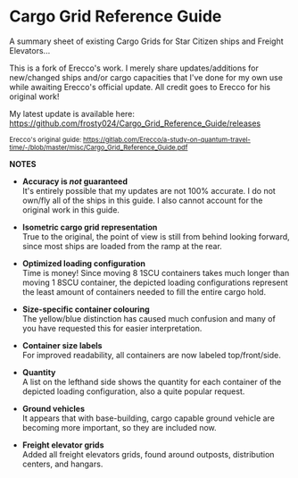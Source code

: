# Cargo Grid Reference Guide

A summary sheet of existing Cargo Grids for Star Citizen ships and Freight Elevators...

This is a fork of Erecco's work. I merely share updates/additions for new/changed ships and/or cargo capacities that I've done for my own use while awaiting Erecco's official update. All credit goes to Erecco for his original work!

My latest update is available here:<br>
https://github.com/frosty024/Cargo_Grid_Reference_Guide/releases

<sub>Erecco's original guide: https://gitlab.com/Erecco/a-study-on-quantum-travel-time/-/blob/master/misc/Cargo_Grid_Reference_Guide.pdf</sub>

**NOTES**<br>
- **Accuracy is _not_ guaranteed**<br>
It's entirely possible that my updates are not 100% accurate. I do not own/fly all of the ships in this guide. I also cannot account for the original work in this guide.

- **Isometric cargo grid representation**<br>
True to the original, the point of view is still from behind looking forward, since most ships are loaded from the ramp at the rear.

- **Optimized loading configuration**<br>
Time is money! Since moving 8 1SCU containers takes much longer than moving 1 8SCU container, the depicted loading configurations represent the least amount of containers needed to fill the entire cargo hold.

- **Size-specific container colouring**<br>
The yellow/blue distinction has caused much confusion and many of you have requested this for easier interpretation.

- **Container size labels**<br>
For improved readability, all containers are now labeled top/front/side.

- **Quantity**<br>
A list on the lefthand side shows the quantity for each container of the depicted loading configuration, also a quite popular request.

- **Ground vehicles**<br>
It appears that with base-building, cargo capable ground vehicle are becoming more important, so they are included now.

- **Freight elevator grids**<br>
Added all freight elevators grids, found around outposts, distribution centers, and hangars.
